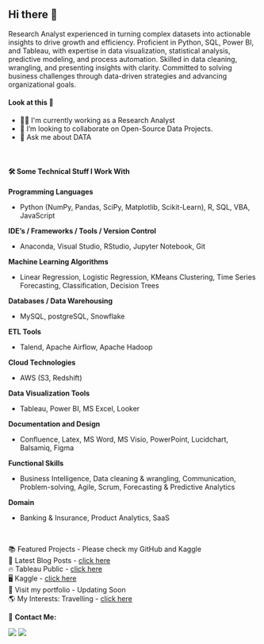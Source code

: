 ## Hi there 👋
Research Analyst experienced in turning complex datasets into actionable insights to drive growth and efficiency. Proficient in Python, SQL, Power BI, and Tableau, with expertise in data visualization, statistical analysis, predictive modeling, and process automation. Skilled in data cleaning, wrangling, and presenting insights with clarity. Committed to solving business challenges through data-driven strategies and advancing organizational goals.

#### Look at this 👀

* 👨‍💻 I'm currently working as a Research Analyst
* 👯 I’m looking to collaborate on Open-Source Data Projects.
* 💬 Ask me about DATA

<br>

#### 🛠️ Some Technical Stuff I Work With 

**Programming Languages**

* Python (NumPy, Pandas, SciPy, Matplotlib, Scikit-Learn), R, SQL, VBA, JavaScript
  
**IDE’s / Frameworks / Tools / Version Control**

* Anaconda, Visual Studio, RStudio, Jupyter Notebook, Git
  
**Machine Learning Algorithms**

* Linear Regression, Logistic Regression, KMeans Clustering, Time Series Forecasting, Classification, Decision Trees
  
**Databases / Data Warehousing**

* MySQL, postgreSQL, Snowflake
  
**ETL Tools**

* Talend, Apache Airflow, Apache Hadoop
  
**Cloud Technologies**

* AWS (S3, Redshift)
  
**Data Visualization Tools**

* Tableau, Power BI, MS Excel, Looker
  
**Documentation and Design**

* Confluence, Latex, MS Word, MS Visio, PowerPoint, Lucidchart, Balsamiq, Figma
  
**Functional Skills**

* Business Intelligence, Data cleaning & wrangling, Communication, Problem-solving, Agile, Scrum, Forecasting & Predictive Analytics
  
**Domain**
  
* Banking & Insurance, Product Analytics, SaaS

<br>

📚 Featured Projects - Please check my GitHub and Kaggle
<br>
📔 Latest Blog Posts - [click here](https://medium.com/@sandeepsdfrance)
<br>
🔥 Tableau Public - [click here](https://public.tableau.com/app/profile/sandeep.sd)
<br>
🖥️ Kaggle - [click here](https://www.kaggle.com/sandeep1080)
<br>
🚀 Visit my portfolio - Updating Soon
<br>
🌎 My Interests: Travelling - [click here](https://unsplash.com/@sandeepsd)
<br>

📩 **Contact Me:**

<a href="mailto:sandeepsrinivasd@gmail.com"><img src="https://img.shields.io/badge/Gmail-D14836?style=for-the-badge&logo=gmail&logoColor=white"/></a>
<a href="https://www.linkedin.com/in/s-d-sandeep/"><img src="https://img.shields.io/badge/LinkedIn-0077B5?style=for-the-badge&logo=linkedin&logoColor=white"></img></a>
<br>


